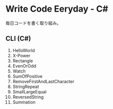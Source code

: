 # Write Code Eeryday - C#
毎日コードを書く取り組み。

## CLI (C#)
1. HelloWorld
2. X-Power
3. Rectangle
4. EvenOrOdd
5. Watch
6. SumOfPositive
7. RemoveFirstAndLastCharacter
8. StringRepeat
9. SmallLargeEqual
10. ReversedString
11. Summation